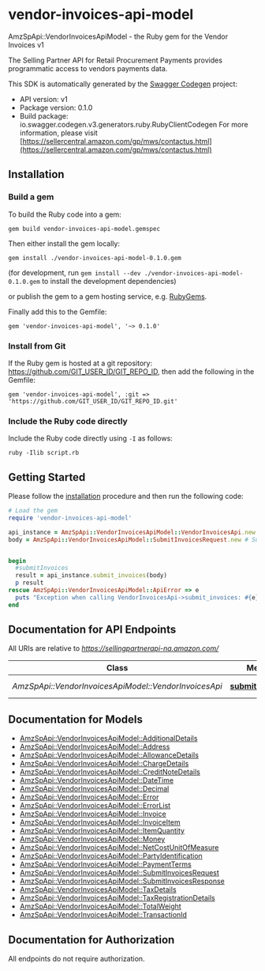 # vendor-invoices-api-model

AmzSpApi::VendorInvoicesApiModel - the Ruby gem for the Vendor Invoices v1

The Selling Partner API for Retail Procurement Payments provides programmatic access to vendors payments data.

This SDK is automatically generated by the [Swagger Codegen](https://github.com/swagger-api/swagger-codegen) project:

- API version: v1
- Package version: 0.1.0
- Build package: io.swagger.codegen.v3.generators.ruby.RubyClientCodegen
For more information, please visit [https://sellercentral.amazon.com/gp/mws/contactus.html](https://sellercentral.amazon.com/gp/mws/contactus.html)

## Installation

### Build a gem

To build the Ruby code into a gem:

```shell
gem build vendor-invoices-api-model.gemspec
```

Then either install the gem locally:

```shell
gem install ./vendor-invoices-api-model-0.1.0.gem
```
(for development, run `gem install --dev ./vendor-invoices-api-model-0.1.0.gem` to install the development dependencies)

or publish the gem to a gem hosting service, e.g. [RubyGems](https://rubygems.org/).

Finally add this to the Gemfile:

    gem 'vendor-invoices-api-model', '~> 0.1.0'

### Install from Git

If the Ruby gem is hosted at a git repository: https://github.com/GIT_USER_ID/GIT_REPO_ID, then add the following in the Gemfile:

    gem 'vendor-invoices-api-model', :git => 'https://github.com/GIT_USER_ID/GIT_REPO_ID.git'

### Include the Ruby code directly

Include the Ruby code directly using `-I` as follows:

```shell
ruby -Ilib script.rb
```

## Getting Started

Please follow the [installation](#installation) procedure and then run the following code:
```ruby
# Load the gem
require 'vendor-invoices-api-model'

api_instance = AmzSpApi::VendorInvoicesApiModel::VendorInvoicesApi.new
body = AmzSpApi::VendorInvoicesApiModel::SubmitInvoicesRequest.new # SubmitInvoicesRequest | The request body containing the invoice data to submit.


begin
  #submitInvoices
  result = api_instance.submit_invoices(body)
  p result
rescue AmzSpApi::VendorInvoicesApiModel::ApiError => e
  puts "Exception when calling VendorInvoicesApi->submit_invoices: #{e}"
end
```

## Documentation for API Endpoints

All URIs are relative to *https://sellingpartnerapi-na.amazon.com/*

Class | Method | HTTP request | Description
------------ | ------------- | ------------- | -------------
*AmzSpApi::VendorInvoicesApiModel::VendorInvoicesApi* | [**submit_invoices**](docs/VendorInvoicesApi.md#submit_invoices) | **POST** /vendor/payments/v1/invoices | submitInvoices

## Documentation for Models

 - [AmzSpApi::VendorInvoicesApiModel::AdditionalDetails](docs/AdditionalDetails.md)
 - [AmzSpApi::VendorInvoicesApiModel::Address](docs/Address.md)
 - [AmzSpApi::VendorInvoicesApiModel::AllowanceDetails](docs/AllowanceDetails.md)
 - [AmzSpApi::VendorInvoicesApiModel::ChargeDetails](docs/ChargeDetails.md)
 - [AmzSpApi::VendorInvoicesApiModel::CreditNoteDetails](docs/CreditNoteDetails.md)
 - [AmzSpApi::VendorInvoicesApiModel::DateTime](docs/DateTime.md)
 - [AmzSpApi::VendorInvoicesApiModel::Decimal](docs/Decimal.md)
 - [AmzSpApi::VendorInvoicesApiModel::Error](docs/Error.md)
 - [AmzSpApi::VendorInvoicesApiModel::ErrorList](docs/ErrorList.md)
 - [AmzSpApi::VendorInvoicesApiModel::Invoice](docs/Invoice.md)
 - [AmzSpApi::VendorInvoicesApiModel::InvoiceItem](docs/InvoiceItem.md)
 - [AmzSpApi::VendorInvoicesApiModel::ItemQuantity](docs/ItemQuantity.md)
 - [AmzSpApi::VendorInvoicesApiModel::Money](docs/Money.md)
 - [AmzSpApi::VendorInvoicesApiModel::NetCostUnitOfMeasure](docs/NetCostUnitOfMeasure.md)
 - [AmzSpApi::VendorInvoicesApiModel::PartyIdentification](docs/PartyIdentification.md)
 - [AmzSpApi::VendorInvoicesApiModel::PaymentTerms](docs/PaymentTerms.md)
 - [AmzSpApi::VendorInvoicesApiModel::SubmitInvoicesRequest](docs/SubmitInvoicesRequest.md)
 - [AmzSpApi::VendorInvoicesApiModel::SubmitInvoicesResponse](docs/SubmitInvoicesResponse.md)
 - [AmzSpApi::VendorInvoicesApiModel::TaxDetails](docs/TaxDetails.md)
 - [AmzSpApi::VendorInvoicesApiModel::TaxRegistrationDetails](docs/TaxRegistrationDetails.md)
 - [AmzSpApi::VendorInvoicesApiModel::TotalWeight](docs/TotalWeight.md)
 - [AmzSpApi::VendorInvoicesApiModel::TransactionId](docs/TransactionId.md)

## Documentation for Authorization

 All endpoints do not require authorization.

